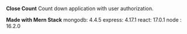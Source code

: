 **Close Count**
Count down application with user authorization.

**Made with Mern Stack**
mongodb: 4.4.5
express: 4.17.1
react: 17.0.1
node : 16.2.0

